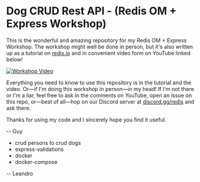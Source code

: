# Dog CRUD Rest API - (Redis OM + Express Workshop)

This is the wonderful and amazing repository for my Redis OM + Express Workshop. The workshop might well be done in person, but it's also written up as a tutorial on [redis.io](https://redis.io/docs/stack/get-started/tutorials/stack-node/) and in convenient video form on YouTube linked below!

[![Workshop Video](https://img.youtube.com/vi/KUfufrwpBkM/0.jpg)](https://www.youtube.com/watch?v=KUfufrwpBkM)


Everything you need to know to use this repository is in the tutorial and the video. Or—if I'm doing this workshop in person—in my head! If I'm not there or I'm a liar, feel free to ask in the comments on YouTube, open an issue on this repo, or—best of all—hop on our Discord server at [discord.gg/redis](https://discord.gg/redis) and ask there.

Thanks for using my code and I sincerely hope you find it useful.

-- Guy

* crud persons to crud dogs
* express-validations
* docker
* docker-compose

-- Leandro
